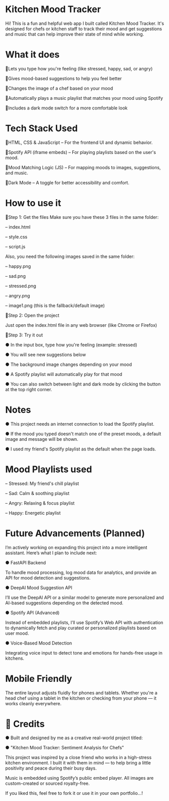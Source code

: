 # ******Kitchen Mood Tracker******


Hi! This is a fun and helpful web app I built called Kitchen Mood Tracker. It's designed for chefs or kitchen staff to track their mood and get suggestions and music that can help improve their state of mind while working.

# What it does
🔸Lets you type how you're feeling (like stressed, happy, sad, or angry)

🔸Gives mood-based suggestions to help you feel better

🔸Changes the image of a chef based on your mood

🔸Automatically plays a music playlist that matches your mood using Spotify

🔸Includes a dark mode switch for a more comfortable look

# Tech Stack Used

🔸HTML, CSS & JavaScript – For the frontend UI and dynamic behavior.

🔸Spotify API (iframe embeds) – For playing playlists based on the user's mood.

🔸Mood Matching Logic (JS) – For mapping moods to images, suggestions, and music.

🔸Dark Mode – A toggle for better accessibility and comfort.

# How to use it

🔸Step 1: Get the files
  Make sure you have these 3 files in the same folder:

 –  index.html

 –  style.css

 –  script.js

  Also, you need the following images saved in the same folder:

 –  happy.png

 –  sad.png

 –  stressed.png

 –  angry.png

 –  image1.png (this is the fallback/default image)

🔸Step 2: Open the project
  
  Just open the index.html file in any web browser (like Chrome or Firefox)

🔸Step 3: Try it out

 ● In the input box, type how you're feeling (example: stressed)

 ● You will see new suggestions below

 ● The background image changes depending on your mood

 ● A Spotify playlist will automatically play for that mood

 ● You can also switch between light and dark mode by clicking the button at the top right corner.

# Notes
  
  ● This project needs an internet connection to load the Spotify playlist.

  ● If the mood you typed doesn't match one of the preset moods, a default image and message will be shown.

  ● I used my friend's Spotify playlist as the default when the page loads.

# Mood Playlists used
  
 –  Stressed: My friend's chill playlist

 –  Sad: Calm & soothing playlist

 –  Angry: Relaxing & focus playlist

 –  Happy: Energetic playlist

# Future Advancements (Planned)
 
  I’m actively working on expanding this project into a more intelligent assistant. Here’s what I plan to include next:

 ● FastAPI Backend

  To handle mood processing, log mood data for analytics, and provide an API for mood detection and suggestions.

 ● DeepAI Mood Suggestion API

  I’ll use the DeepAI API or a similar model to generate more personalized and AI-based suggestions depending on the detected mood.

 ●  Spotify API (Advanced)

  Instead of embedded playlists, I’ll use Spotify’s Web API with authentication to dynamically fetch and play curated or personalized playlists based on user mood.

 ●  Voice-Based Mood Detection

  Integrating voice input to detect tone and emotions for hands-free usage in kitchens.

# Mobile Friendly

  The entire layout adjusts fluidly for phones and tablets. Whether you're a head chef using a tablet in the kitchen or checking from your phone — it works cleanly everywhere.


# 🙏 Credits
   
  ● Built and designed by me as a creative real-world project titled:

  ● "Kitchen Mood Tracker: Sentiment Analysis for Chefs"

This project was inspired by a close friend who works in a high-stress kitchen environment. I built it with them in mind — to help bring a little positivity and peace during their busy days.

Music is embedded using Spotify’s public embed player. All images are custom-created or sourced royalty-free.

If you liked this, feel free to fork it or use it in your own portfolio...!
